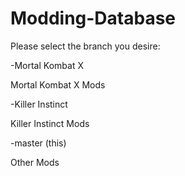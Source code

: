 # Modding-Database
Please select the branch you desire:

-Mortal Kombat X

Mortal Kombat X Mods


-Killer Instinct

Killer Instinct Mods


-master (this)

Other Mods
